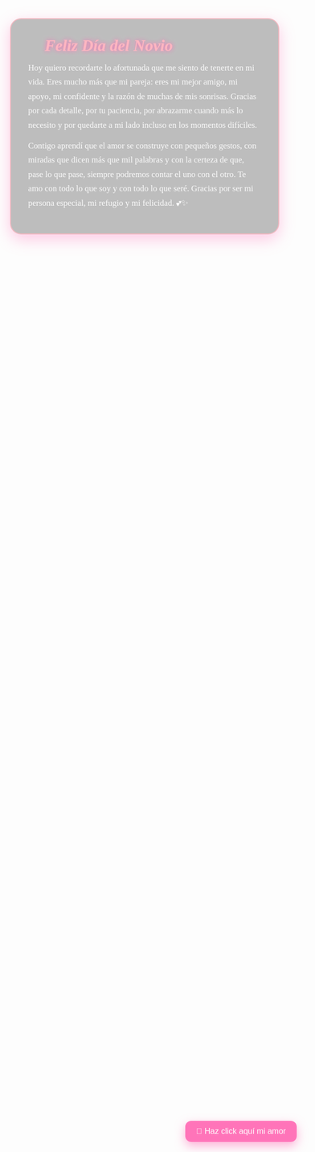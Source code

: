 <!DOCTYPE html>
<html lang="es">
<head>
  <meta charset="UTF-8" />
  <meta name="viewport" content="width=device-width,initial-scale=1" />
  <title>Feliz Día del Novio 💕</title>
  <style>
    body {
      margin: 0;
      min-height: 100vh;
      display: flex;
      align-items: center;
      justify-content: center;
      padding: 40px 20px 120px 20px;
      box-sizing: border-box;
      font-family: 'Georgia', serif;
      color: #fff;
      background: url('https://raw.githubusercontent.com/minervamanuel2912-lang/M-sica-y-foto/3060cd4f91df5cf89be86c22256891625a7dfd88/file_000000002678622faa8bf43ce524ad01.png') no-repeat center center fixed;
      background-size: cover;
    }

    .container {
      width: 90%;
      max-width: 760px;
      max-height: calc(100vh - 160px);
      overflow: auto;
      display: flex;
      align-items: center;
      justify-content: center;
      z-index: 2;
      pointer-events: auto;
    }

    .text-box {
      width: 100%;
      background: rgba(0,0,0,0.25);
      border-radius: 22px;
      padding: 34px;
      border: 2px solid rgba(255,182,193,0.75);
      box-shadow: 0 10px 30px rgba(255,105,180,0.35);
      color: #fff;
      backdrop-filter: blur(4px);
    }

    h1 {
      margin: 0 0 12px 0;
      font-size: 2rem;
      color: #ffb6c1;
      font-style: italic;
      text-shadow: 0 0 10px #ff69b4;
    }

    p {
      margin: 0 0 12px 0;
      font-size: 1.05rem;
      line-height: 1.7;
      color: #fafafa;
    }

    canvas {
      position: fixed;
      inset: 0;
      z-index: 0;
      pointer-events: none;
    }

    #playBtn {
      position: fixed;
      left: 50%;
      bottom: 20px;
      transform: translateX(-50%);
      z-index: 3;
      padding: 12px 22px;
      font-size: 16px;
      background: rgba(255, 105, 180, 0.92);
      color: white;
      border: none;
      border-radius: 12px;
      cursor: pointer;
      box-shadow: 0 8px 20px rgba(255,105,180,0.5);
      transition: transform .18s ease, background .18s ease;
    }

    #playBtn:hover {
      transform: translateX(-50%) scale(1.06);
      background: rgba(255,80,150,0.98);
    }

    @media (max-width: 420px) {
      .text-box { padding: 22px; }
      h1 { font-size: 1.6rem; }
      p { font-size: 1rem; }
      #playBtn { padding: 10px 16px; font-size: 15px; bottom: 14px; }
    }
  </style>
</head>
<body>
  <button id="playBtn">🎵 Haz click aquí mi amor</button>

  <div class="container">
    <div class="text-box">
      <h1>💖 Feliz Día del Novio 💖</h1>
      <p>
        Hoy quiero recordarte lo afortunada que me siento de tenerte en mi vida. 
        Eres mucho más que mi pareja: eres mi mejor amigo, mi apoyo, mi confidente 
        y la razón de muchas de mis sonrisas. Gracias por cada detalle, por tu paciencia, 
        por abrazarme cuando más lo necesito y por quedarte a mi lado incluso en los momentos difíciles.
      </p>
      <p>
        Contigo aprendí que el amor se construye con pequeños gestos, con miradas que dicen más que mil palabras 
        y con la certeza de que, pase lo que pase, siempre podremos contar el uno con el otro. 
        Te amo con todo lo que soy y con todo lo que seré. Gracias por ser mi persona especial, 
        mi refugio y mi felicidad. 💕✨
      </p>
    </div>
  </div>

  <canvas id="hearts"></canvas>

  <script>
    const audio = new Audio("https://raw.githubusercontent.com/minervamanuel2912-lang/M-sica-y-foto/3060cd4f91df5cf89be86c22256891625a7dfd88/Suki%20Waterhouse%20-%20Good%20looking%20__%20Subtitulado%20espa%C3%B1ol%20-%20Bozhanick.mp3");
    audio.loop = true;

    const playBtn = document.getElementById('playBtn');
    playBtn.addEventListener('click', () => {
      audio.play().catch(()=>{});
      playBtn.style.display = 'none';
    });

    const canvas = document.getElementById('hearts');
    const ctx = canvas.getContext('2d');

    function resizeCanvas(){
      canvas.width = window.innerWidth;
      canvas.height = window.innerHeight;
    }
    resizeCanvas();
    window.addEventListener('resize', resizeCanvas);

    class Heart {
      constructor(x,y,size=Math.random()*20+10, explosion=false, angle=0, speedX=0){
        this.x = x || Math.random()*canvas.width;
        this.y = y || canvas.height + 20;
        this.size = size;
        this.color = `rgba(255,105,180,${Math.random()*0.7+0.25})`;
        this.speedY = explosion ? Math.random()*2 + 1 : Math.random()*1.4 + 0.6;
        this.speedX = speedX;
        this.alpha = 1;
        this.explosion = explosion;
        this.angle = angle;
      }
      draw(){
        ctx.save();
        ctx.globalAlpha = this.alpha;
        ctx.beginPath();
        ctx.moveTo(this.x, this.y);
        ctx.bezierCurveTo(this.x - this.size/2, this.y - this.size/2,
                          this.x - this.size, this.y + this.size/3,
                          this.x, this.y + this.size);
        ctx.bezierCurveTo(this.x + this.size, this.y + this.size/3,
                          this.x + this.size/2, this.y - this.size/2,
                          this.x, this.y);
        ctx.fillStyle = this.color;
        ctx.fill();
        ctx.closePath();
        ctx.restore();
      }
      update(){
        if(this.explosion){
          this.x += Math.cos(this.angle)*this.speedX;
          this.y += Math.sin(this.angle)*this.speedY;
          this.size += 0.12;
          this.alpha -= 0.01;
        } else {
          this.y -= this.speedY;
        }
        return !(this.y < -this.size || this.alpha <= 0 || this.x < -this.size || this.x > canvas.width + this.size);
      }
    }

    const hearts = [];
    setInterval(()=> hearts.push(new Heart(Math.random()*canvas.width, canvas.height + 20)), 300);

    function animate(){
      ctx.clearRect(0,0,canvas.width,canvas.height);
      for(let i=hearts.length-1;i>=0;i--){
        if(!hearts[i].update()) hearts.splice(i,1);
        else hearts[i].draw();
      }
      requestAnimationFrame(animate);
    }
    animate();

    function addExplosion(x,y){
      const count = 12;
      for(let i=0;i<count;i++){
        const angle = Math.random()*2*Math.PI;
        const speedX = Math.random()*3 + 1;
        hearts.push(new Heart(x,y,Math.random()*15+5,true,angle,speedX));
      }
    }

    document.addEventListener('click', e => addExplosion(e.clientX, e.clientY));
    document.addEventListener('touchstart', e => {
      const t = e.touches[0];
      addExplosion(t.clientX, t.clientY);
    });
  </script>
</body>
</html>
